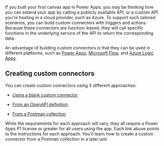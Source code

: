 If you built your first canvas app in Power Apps, you may be
thinking how you can extend your app by calling a publicly available
API, or a custom API you're hosting in a cloud provider, such as Azure.
To support such tailored scenarios, you can build custom connectors with
triggers and actions. Because these connectors are function-based, they
will call specific functions in the underlying service of the API to
return the corresponding data.

An advantage of building custom connectors is that they can be used in
different platforms, such as
[Power Apps](https://powerapps.microsoft.com/), [Microsoft
Flow](https://flow.microsoft.com/), and [Azure Logic
Apps](https://azure.microsoft.com/services/logic-apps).

Creating custom connectors
----------------------------------------

You can create custom connectors using 3 different approaches:

-   [Using a blank custom connector](https://docs.microsoft.com/connectors/custom-connectors/define-blank)

-   [From an OpenAPI definition](https://docs.microsoft.com/connectors/custom-connectors/define-openapi-definition)

-   [From a Postman collection](https://docs.microsoft.com/connectors/custom-connectors/define-postman-collection)

While the requirements for each approach will vary, they all require a
Power Apps P1 license or greater for all users using the app. Each link
above points to the instructions for each approach. You'll learn how to
create a custom connector from a Postman collection in a later unit. 
